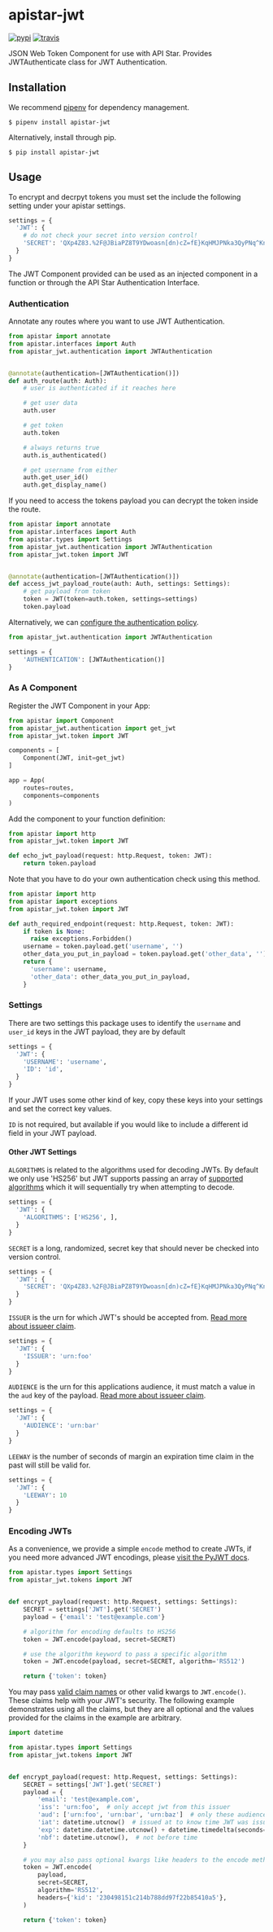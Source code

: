 # apistar-jwt

[![pypi](https://img.shields.io/pypi/v/apistar_jwt.svg)](https://pypi.python.org/pypi/apistar_jwt) [![travis](https://img.shields.io/travis/audiolion/apistar_jwt.svg)](https://travis-ci.org/audiolion/apistar_jwt)


JSON Web Token Component for use with API Star. Provides JWTAuthenticate class for JWT Authentication.


## Installation

We recommend [pipenv](https://pipenv.readthedocs.io/en/latest/) for dependency management.
```
$ pipenv install apistar-jwt
```

Alternatively, install through pip.

```
$ pip install apistar-jwt
```

## Usage

To encrypt and decrpyt tokens you must set the include the following setting under your apistar settings.

```python
settings = {
  'JWT': {
    # do not check your secret into version control!
    'SECRET': 'QXp4Z83.%2F@JBiaPZ8T9YDwoasn[dn)cZ=fE}KqHMJPNka3QyPNq^KnMqL$oCsU9BC?.f9,oF2.2t4oN?[g%iq89(+'
  }
}
```

The JWT Component provided can be used as an injected component in a function or through the API Star Authentication Interface.

### Authentication

Annotate any routes where you want to use JWT Authentication.

```python
from apistar import annotate
from apistar.interfaces import Auth
from apistar_jwt.authentication import JWTAuthentication


@annotate(authentication=[JWTAuthentication()])
def auth_route(auth: Auth):
    # user is authenticated if it reaches here

    # get user data
    auth.user

    # get token
    auth.token

    # always returns true
    auth.is_authenticated()

    # get username from either
    auth.get_user_id()
    auth.get_display_name()
```

If you need to access the tokens payload you can decrypt the token inside the route.

```python
from apistar import annotate
from apistar.interfaces import Auth
from apistar.types import Settings
from apistar_jwt.authentication import JWTAuthentication
from apistar_jwt.token import JWT


@annotate(authentication=[JWTAuthentication()])
def access_jwt_payload_route(auth: Auth, settings: Settings):
    # get payload from token
    token = JWT(token=auth.token, settings=settings)
    token.payload
```

Alternatively, we can [configure the authentication policy](https://github.com/encode/apistar#configuring-the-authentication-policy).

```python
from apistar_jwt.authentication import JWTAuthentication

settings = {
    'AUTHENTICATION': [JWTAuthentication()]
}
```

### As A Component

Register the JWT Component in your App:

```python
from apistar import Component
from apistar_jwt.authentication import get_jwt
from apistar_jwt.token import JWT

components = [
    Component(JWT, init=get_jwt)
]

app = App(
    routes=routes,
    components=components
)
```

Add the component to your function definition:

```python
from apistar import http
from apistar_jwt.token import JWT

def echo_jwt_payload(request: http.Request, token: JWT):
    return token.payload

```

Note that you have to do your own authentication check using this method.

```python
from apistar import http
from apistar import exceptions
from apistar_jwt.token import JWT

def auth_required_endpoint(request: http.Request, token: JWT):
    if token is None:
      raise exceptions.Forbidden()
    username = token.payload.get('username', '')
    other_data_you_put_in_payload = token.payload.get('other_data', '')
    return {
      'username': username,
      'other_data': other_data_you_put_in_payload,
    }
```

### Settings

There are two settings this package uses to identify the `username` and `user_id` keys in the JWT payload, they are by default

```python
settings = {
  'JWT': {
    'USERNAME': 'username',
    'ID': 'id',
  }
}
```

If your JWT uses some other kind of key, copy these keys into your settings and set the correct key values.

`ID` is not required, but available if you would like to include a different id field in your JWT payload.

#### Other JWT Settings

`ALGORITHMS` is related to the algorithms used for decoding JWTs. By default we only use 'HS256' but JWT supports passing an array of [supported algorithms](https://pyjwt.readthedocs.io/en/latest/algorithms.html#digital-signature-algorithms) which it will sequentially try when attempting to decode.

```python
settings = {
  'JWT': {
    'ALGORITHMS': ['HS256', ],
  }
}
```

`SECRET` is a long, randomized, secret key that should never be checked into version control.

```python
settings = {
  'JWT': {
    'SECRET': 'QXp4Z83.%2F@JBiaPZ8T9YDwoasn[dn)cZ=fE}KqHMJPNka3QyPNq^KnMqL$oCsU9BC?.f9,oF2.2t4oN?[g%iq89(+'
  }
}
```

`ISSUER` is the urn for which JWT's should be accepted from. [Read more about issueer claim](https://pyjwt.readthedocs.io/en/latest/usage.html#issuer-claim-iss).

```python
settings = {
  'JWT': {
    'ISSUER': 'urn:foo'
  }
}
```

`AUDIENCE` is the urn for this applications audience, it must match a value in the `aud` key of the payload. [Read more about issueer claim](https://pyjwt.readthedocs.io/en/latest/usage.html#audience-claim-aud).

```python
settings = {
  'JWT': {
    'AUDIENCE': 'urn:bar'
  }
}
```

`LEEWAY` is the number of seconds of margin an expiration time claim in the past will still be valid for.

```python
settings = {
  'JWT': {
    'LEEWAY': 10
  }
}
```

### Encoding JWTs

As a convenience, we provide a simple `encode` method to create JWTs, if you need more advanced JWT encodings, please [visit the PyJWT docs](https://pyjwt.readthedocs.io/en/latest/usage.html#usage-examples).

```python
from apistar.types import Settings
from apistar_jwt.tokens import JWT


def encrypt_payload(request: http.Request, settings: Settings):
    SECRET = settings['JWT'].get('SECRET')
    payload = {'email': 'test@example.com'}

    # algorithm for encoding defaults to HS256
    token = JWT.encode(payload, secret=SECRET)

    # use the algorithm keyword to pass a specific algorithm
    token = JWT.encode(payload, secret=SECRET, algorithm='RS512')

    return {'token': token}
```

You may pass [valid claim names](https://pyjwt.readthedocs.io/en/latest/usage.html#registered-claim-names) or other valid kwargs to `JWT.encode()`. These claims help with your JWT's security. The following example demonstrates using all the claims, but they are all optional and the values provided for the claims in the example are arbitrary.

```python
import datetime

from apistar.types import Settings
from apistar_jwt.tokens import JWT


def encrypt_payload(request: http.Request, settings: Settings):
    SECRET = settings['JWT'].get('SECRET')
    payload = {
        'email': 'test@example.com',
        'iss': 'urn:foo',  # only accept jwt from this issuer
        'aud': ['urn:foo', 'urn:bar', 'urn:baz']  # only these audiences can decrpyt
        'iat': datetime.utcnow()  # issued at to know time JWT was issued
        'exp': datetime.datetime.utcnow() + datetime.timedelta(seconds=30),  # expiration time
        'nbf': datetime.utcnow(),  # not before time
    }

    # you may also pass optional kwargs like headers to the encode method
    token = JWT.encode(
        payload,
        secret=SECRET,
        algorithm='RS512',
        headers={'kid': '230498151c214b788dd97f22b85410a5'},
    )

    return {'token': token}
```
